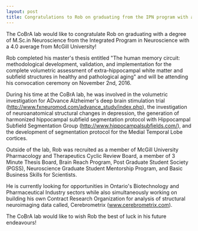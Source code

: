 ```yaml
---
layout: post
title: Congratulations to Rob on graduating from the IPN program with a M.Sc. in Neuroscience
---
```


The CoBrA lab would like to congratulate Rob on graduating with a degree of M.Sc.in Neuroscience from the Integrated Program in Neuroscience with a 4.0 average from McGill University! 

Rob completed his master's thesis entitled "The human memory circuit: methodological development, validation, and implementation for the complete volumetric assessment of extra-hippocampal white matter and subfield structures in healthy and pathological aging" and will be attending his convocation ceremony on November 2nd, 2016.

During his time at the CoBrA lab, he was involved in the volumetric investigation for ADvance Alzheimer's deep brain stimulation trial (http://www.fxneuromod.com/advance_study/index.php), the investigation of neuroanatomical structural changes in depression, the generation of harmonized hippocampal subfield segmentation protocol with Hippocampal Subfield Segmentation Group (http://www.hippocampalsubfields.com/), and the development of segmentation protocol for the Medial Temporal Lobe cortices. 

Outside of the lab, Rob was recruited as a member of McGill University Pharmacology and Therapeutics Cyclic Review Board, a member of 3 Minute Thesis Board, Brain Reach Program, Post Graduate Student Society (PGSS), Neuroscience Graduate Student Mentorship Program, and Basic Business Skills for Scientists.

He is currently looking for opportunities in Ontario's Biotechnology and Pharmaceutical Industry sectors while also simultaneously working on building his own Contract Research Organization for analysis of structural neuroimaging data called, Cerebrometrix (www.cerebrometrix.com). 

The CoBrA lab would like to wish Rob the best of luck in his future endeavours!

 
